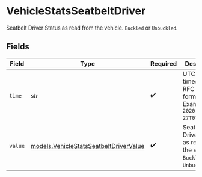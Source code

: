 # VehicleStatsSeatbeltDriver

Seatbelt Driver Status as read from the vehicle. `Buckled` or `Unbuckled`.


## Fields

| Field                                                                                  | Type                                                                                   | Required                                                                               | Description                                                                            | Example                                                                                |
| -------------------------------------------------------------------------------------- | -------------------------------------------------------------------------------------- | -------------------------------------------------------------------------------------- | -------------------------------------------------------------------------------------- | -------------------------------------------------------------------------------------- |
| `time`                                                                                 | *str*                                                                                  | :heavy_check_mark:                                                                     | UTC timestamp in RFC 3339 format. Example: `2020-01-27T07:06:25Z`.                     | 2020-01-27T07:06:25Z                                                                   |
| `value`                                                                                | [models.VehicleStatsSeatbeltDriverValue](../models/vehiclestatsseatbeltdrivervalue.md) | :heavy_check_mark:                                                                     | Seatbelt Driver Status as read from the vehicle. `Buckled` or `Unbuckled`.             | Buckled                                                                                |